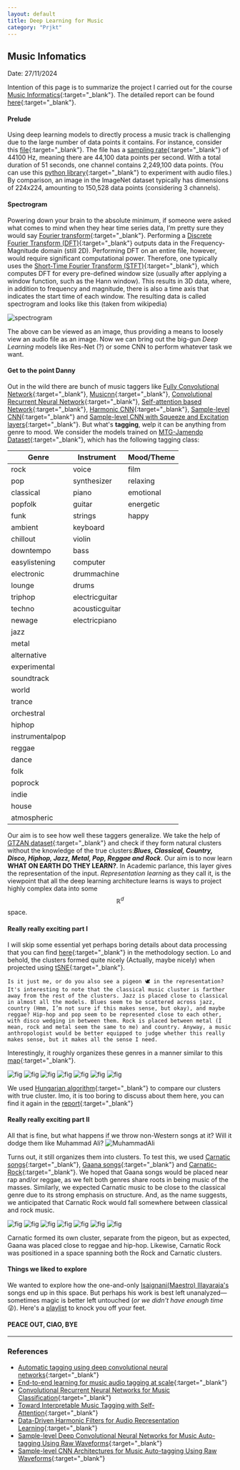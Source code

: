 ```yaml
---
layout: default
title: Deep Learning for Music
category: "Prjkt"
---
```

## Music Infomatics

Date: 27/11/2024

Intention of this page is to summarize the project I carried out for the course [Music Informatics](https://www.kth.se/student/kurser/kurs/DT2470?l=en){:target="_blank"}. The detailed report can be found [here](https://github.com/Adhithyan8/musical-shrooms/blob/master/Group-13-project-report.pdf){:target="_blank"}.

#### Prelude

Using deep learning models to directly process a music track is challenging due to the large number of data points it contains. For instance, consider this [file](https://sound-effects.bbcrewind.co.uk/search?q=NHU05104233){:target="_blank"}. The file has a [sampling rate](https://manual.audacityteam.org/man/sample_rates.html){:target="_blank"}  of 44100 Hz, meaning there are 44,100 data points per second. With a total duration of 51 seconds, one channel contains 2,249,100 data points. (You can use this [python library](https://pypi.org/project/pydub/){:target="_blank"} to experiment with audio files.) By comparison, an image in the ImageNet dataset typically has dimensions of 224x224, amounting to 150,528 data points (considering 3 channels).

#### Spectrogram

Powering down your brain to the absolute minimum, if someone were asked what comes to mind when they hear time series data, I’m pretty sure they would say [Fourier transform](https://en.wikipedia.org/wiki/Fourier_analysis){:target="_blank"}. Performing a [Discrete Fourier Transform (DFT)](https://en.wikipedia.org/wiki/Discrete_Fourier_transform){:target="_blank"} outputs data in the Frequency-Magnitude domain (still 2D). Performing DFT on an entire file, however, would require significant computational power. Therefore, one typically uses the [Short-Time Fourier Transform (STFT)](https://en.wikipedia.org/wiki/Short-time_Fourier_transform){:target="_blank"}, which computes DFT for every pre-defined window size (usually after applying a window function, such as the Hann window). This results in 3D data, where, in addition to frequency and magnitude, there is also a time axis that indicates the start time of each window. The resulting data is called spectrogram and looks like this (taken from wikipedia)

![spectrogram](https://upload.wikimedia.org/wikipedia/commons/thumb/c/c5/Spectrogram-19thC.png/400px-Spectrogram-19thC.png)

The above can be viewed as an image, thus providing a means to loosely view an audio file as an image. Now we can bring out the big-gun *Deep Learning* models like Res-Net (?) or some CNN to perform whatever task we want.

#### Get to the point Danny

Out in the wild there are bunch of music taggers like  [Fully Convolutional Network](https://arxiv.org/abs/1606.00298){:target="_blank"}, [Musicnn](https://arxiv.org/abs/1711.02520){:target="_blank"}, [Convolutional Recurrent Neural Network](https://arxiv.org/abs/1609.04243){:target="_blank"}, [Self-attention based Network](https://arxiv.org/abs/1906.04972){:target="_blank"}, [Harmonic CNN](https://ieeexplore.ieee.org/document/9053669){:target="_blank"}, [Sample-level CNN](https://arxiv.org/abs/1703.01789){:target="_blank"} and [Sample-level CNN with Squeeze and Excitation layers](https://arxiv.org/abs/1710.10451){:target="_blank"}. But what's **tagging**, welp it can be anything from genre to mood. We consider the models trained on [MTG-Jamendo Dataset](https://mtg.github.io/mtg-jamendo-dataset/){:target="_blank"}, which has the following tagging class:

| Genre             | Instrument       | Mood/Theme   |
|-------------------|------------------|--------------|
| rock              | voice            | film         |
| pop               | synthesizer      | relaxing     |
| classical         | piano            | emotional    |
| popfolk           | guitar           | energetic    |
| funk              | strings          | happy        |
| ambient           | keyboard         |              |
| chillout          | violin           |              |
| downtempo         | bass             |              |
| easylistening     | computer         |              |
| electronic        | drummachine      |              |
| lounge            | drums            |              |
| triphop           | electricguitar   |              |
| techno            | acousticguitar   |              |
| newage            | electricpiano    |              |
| jazz              |                  |              |
| metal             |                  |              |
| alternative       |                  |              |
| experimental      |                  |              |
| soundtrack        |                  |              |
| world             |                  |              |
| trance            |                  |              |
| orchestral        |                  |              |
| hiphop            |                  |              |
| instrumentalpop   |                  |              |
| reggae            |                  |              |
| dance             |                  |              |
| folk              |                  |              |
| poprock           |                  |              |
| indie             |                  |              |
| house             |                  |              |
| atmospheric       |                  |              |

Our aim is to see how well these taggers generalize. We take the help of [GTZAN dataset](https://www.kaggle.com/datasets/andradaolteanu/gtzan-dataset-music-genre-classification){:target="_blank"} and check if they form natural clusters  without the knowledge of the true clusters:***Blues, Classical, Country, Disco, Hiphop, Jazz, Metal, Pop, Reggae and Rock***. Our aim is to now learn **WHAT ON EARTH DO THEY LEARN?**. In Academic parlance, this layer gives the representation of the input. *Representation learning* as they call it, is the viewpoint that all the deep learning architecture learns is ways to project highly complex data into some $$ \mathbb{R}^d $$ space. 


#### Really really exciting part I

I will skip some essential yet perhaps boring details about data processing that you can find [here](https://github.com/Adhithyan8/musical-shrooms/blob/master/Group-13-project-report.pdf){:target="_blank"} in the methodology section. Lo and behold, the clusters formed quite nicely (Actually, maybe nicely) when projected using [tSNE](https://en.wikipedia.org/wiki/T-distributed_stochastic_neighbor_embedding){:target="_blank"}.

    Is it just me, or do you also see a pigeon 🕊️ in the representation? It's interesting to note that the classical music cluster is farther away from the rest of the clusters. Jazz is placed close to classical in almost all the models. Blues seem to be scattered across jazz, country (Hmm, I’m not sure if this makes sense, but okay), and maybe reggae? Hip-hop and pop seem to be represented close to each other, with disco wedging in between them. Rock is placed between metal (I mean, rock and metal seem the same to me) and country. Anyway, a music anthropologist would be better equipped to judge whether this really makes sense, but it makes all the sense I need. 

Interestingly, it roughly organizes these genres in a manner similar to this [map](https://musicmap.info/){:target="_blank"}.

![fig](/assets/music_thingy/tsne_attention.png) ![fig](/assets/music_thingy/tsne_crnn.png) ![fig](/assets/music_thingy/tsne_fcn.png) ![fig](/assets/music_thingy/tsne_hcnn.png) ![fig](/assets/music_thingy/tsne_musicnn.png) ![fig](/assets/music_thingy/tsne_sample.png) ![fig](/assets/music_thingy/tsne_se.png)

We used [Hungarian algorithm](https://en.wikipedia.org/wiki/Hungarian_algorithm){:target="_blank"} to compare our clusters with true cluster. Imo, it is too boring to discuss about them here, you can find it again in the [report](https://github.com/Adhithyan8/musical-shrooms/blob/master/Group-13-project-report.pdf){:target="_blank"}

#### Really really exciting part II

All that is fine, but what happens if we throw non-Western songs at it? Will it dodge them like Muhammad Ali?
![MuhammadAli](https://i.giphy.com/media/v1.Y2lkPTc5MGI3NjExa216YWRsb2NxcHlmNmJka3M3ejlzb2diaWx0OWRtajZwcGg2anhqayZlcD12MV9pbnRlcm5hbF9naWZfYnlfaWQmY3Q9Zw/N9oq9rijUWT3q/giphy.gif)

Turns out, it still organizes them into clusters. To test this, we used [Carnatic songs](https://en.wikipedia.org/wiki/Carnatic_music){:target="_blank"}, [Gaana songs](https://en.wikipedia.org/wiki/Gaana){:target="_blank"} and [Carnatic-Rock](https://youtu.be/oESni03J8h8){:target="_blank"}. We hoped that Gaana songs would be placed near rap and/or reggae, as we felt both genres share roots in being music of the masses. Similarly, we expected Carnatic music to be close to the classical genre due to its strong emphasis on structure. And, as the name suggests, we anticipated that Carnatic Rock would fall somewhere between classical and rock music. 

![fig](/assets/music_thingy/ood_attention.png) ![fig](/assets/music_thingy/ood_crnn.png) ![fig](/assets/music_thingy/ood_fcn.png) ![fig](/assets/music_thingy/ood_hcnn.png) ![fig](/assets/music_thingy/ood_musicnn.png) ![fig](/assets/music_thingy/ood_sample.png) ![fig](/assets/music_thingy/ood_se.png)

Carnatic formed its own cluster, separate from the pigeon, but as expected, Gaana was placed close to reggae and hip-hop. Likewise, Carnatic Rock was positioned in a space spanning both the Rock and Carnatic clusters.

#### Things we liked to explore

We wanted to explore how the one-and-only [Isaignani(Maestro) Illayaraja's](https://en.wikipedia.org/wiki/Ilaiyaraaja) songs end up in this space. But perhaps his work is best left unanalyzed—sometimes magic is better left untouched (_or we didn't have enough time_ 😜). Here's a [playlist](https://youtu.be/8Hjf-UyTSKg?list=RDQMuDs1OjuZmoM) to knock you off your feet.

#### PEACE OUT, CIAO, BYE

---
### References
- [Automatic tagging using deep convolutional neural networks](https://arxiv.org/abs/1606.00298){:target="_blank"}
- [End-to-end learning for music audio tagging at scale](https://arxiv.org/abs/1711.02520){:target="_blank"}
- [Convolutional Recurrent Neural Networks for Music Classification](https://arxiv.org/abs/1609.04243){:target="_blank"}
- [Toward Interpretable Music Tagging with Self-Attention](https://arxiv.org/abs/1906.04972){:target="_blank"}
- [Data-Driven Harmonic Filters for Audio Representation Learning](https://ieeexplore.ieee.org/document/9053669){:target="_blank"}
- [Sample-level Deep Convolutional Neural Networks for Music Auto-tagging Using Raw Waveforms](https://arxiv.org/abs/1703.01789){:target="_blank"}
- [Sample-level CNN Architectures for Music Auto-tagging Using Raw Waveforms](https://arxiv.org/abs/1710.10451){:target="_blank"}
